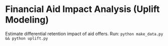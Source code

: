 # Financial Aid Impact Analysis (Uplift Modeling)

Estimate differential retention impact of aid offers.
Run: `python make_data.py && python uplift.py`